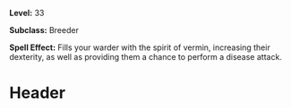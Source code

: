 <!-- TITLE: Spell: Spirit Of Vermin -->
<!-- SUBTITLE:  -->

**Level:** 33

**Subclass:** Breeder

**Spell Effect:** Fills your warder with the spirit of vermin, increasing their dexterity, as well as providing them a chance to perform a disease attack.

# Header